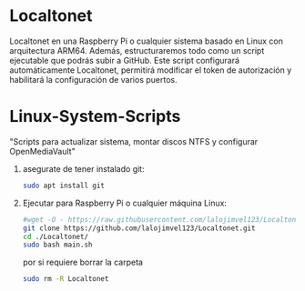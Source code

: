 # Localtonet
Localtonet en una Raspberry Pi o cualquier sistema basado en Linux con arquitectura ARM64. Además, estructuraremos todo como un script ejecutable que podrás subir a GitHub. Este script configurará automáticamente Localtonet, permitirá modificar el token de autorización y habilitará la configuración de varios puertos.


# Linux-System-Scripts
"Scripts para actualizar sistema, montar discos NTFS y configurar OpenMediaVault"


1. asegurate de tener instalado git:
   
   ```bash
   sudo apt install git
   ```
   
2. Ejecutar para Raspberry Pi o cualquier máquina Linux:
   
   ```bash
   #wget -O - https://raw.githubusercontent.com/lalojimvel123/Localtonet/refs/heads/main/install.sh | sudo bash
   git clone https://github.com/lalojimvel123/Localtonet.git
   cd ./Localtonet/
   sudo bash main.sh
   ```

   por si requiere borrar la carpeta 
   ```bash
   sudo rm -R Localtonet
   ```


